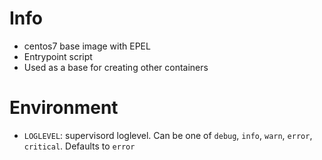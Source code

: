 # Info
* centos7 base image with EPEL
* Entrypoint script
* Used as a base for creating other containers

# Environment
* `LOGLEVEL`: supervisord loglevel. Can be one of `debug`, `info`, `warn`, `error`, `critical`. Defaults to `error`
